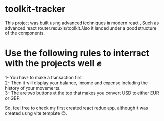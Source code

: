 # toolkit-tracker

This project was built using advanced techniques in modern react , Such as advanced react router,reduxjs/toolkit.Also it landed under a good structure of the components.

# Use the following rules to interract with the projects well ✊

1- You have to make a transaction first.  
2- Then it will display your balance, income and expense including the history of your movements.  
3- The are two buttons at the top that makes you convert USD to either EUR or GBP.

So, feel free to check my first created react redux app, although it was created using vite template 😊.
